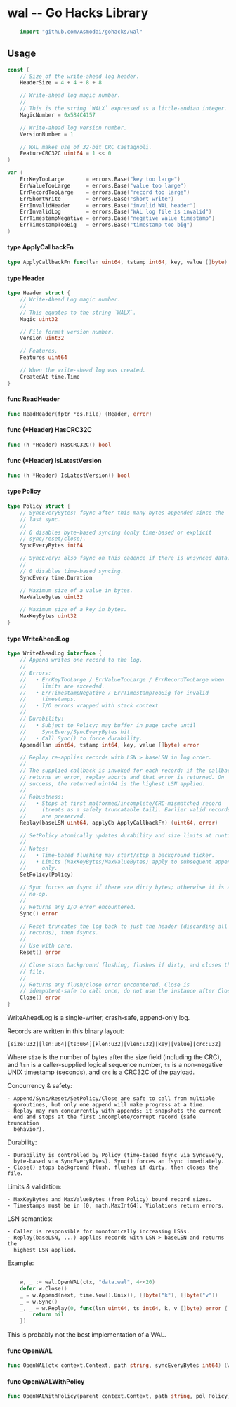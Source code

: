 <!-- -*- Mode: gfm; auto-fill: t; fill-column: 78; -*- -->

# wal -- Go Hacks Library

```go
    import "github.com/Asmodai/gohacks/wal"
```

## Usage

```go
const (
	// Size of the write-ahead log header.
	HeaderSize = 4 + 4 + 8 + 8

	// Write-ahead log magic number.
	//
	// This is the string `WALX` expressed as a little-endian integer.
	MagicNumber = 0x584C4157

	// Write-ahead log version number.
	VersionNumber = 1

	// WAL makes use of 32-bit CRC Castagnoli.
	FeatureCRC32C uint64 = 1 << 0
)
```

```go
var (
	ErrKeyTooLarge       = errors.Base("key too large")
	ErrValueTooLarge     = errors.Base("value too large")
	ErrRecordTooLarge    = errors.Base("record too large")
	ErrShortWrite        = errors.Base("short write")
	ErrInvalidHeader     = errors.Base("invalid WAL header")
	ErrInvalidLog        = errors.Base("WAL log file is invalid")
	ErrTimestampNegative = errors.Base("negative value timestamp")
	ErrTimestampTooBig   = errors.Base("timestamp too big")
)
```

#### type ApplyCallbackFn

```go
type ApplyCallbackFn func(lsn uint64, tstamp int64, key, value []byte) error
```


#### type Header

```go
type Header struct {
	// Write-Ahead Log magic number.
	//
	// This equates to the string `WALX`.
	Magic uint32

	// File format version number.
	Version uint32

	// Features.
	Features uint64

	// When the write-ahead log was created.
	CreatedAt time.Time
}
```


#### func  ReadHeader

```go
func ReadHeader(fptr *os.File) (Header, error)
```

#### func (*Header) HasCRC32C

```go
func (h *Header) HasCRC32C() bool
```

#### func (*Header) IsLatestVersion

```go
func (h *Header) IsLatestVersion() bool
```

#### type Policy

```go
type Policy struct {
	// SyncEveryBytes: fsync after this many bytes appended since the
	// last sync.
	//
	// 0 disables byte-based syncing (only time-based or explicit
	// sync/reset/close).
	SyncEveryBytes int64

	// SyncEvery: also fsync on this cadence if there is unsynced data.
	//
	// 0 disables time-based syncing.
	SyncEvery time.Duration

	// Maximum size of a value in bytes.
	MaxValueBytes uint32

	// Maximum size of a key in bytes.
	MaxKeyBytes uint32
}
```


#### type WriteAheadLog

```go
type WriteAheadLog interface {
	// Append writes one record to the log.
	//
	// Errors:
	//   • ErrKeyTooLarge / ErrValueTooLarge / ErrRecordTooLarge when
	//     limits are exceeded.
	//   • ErrTimestampNegative / ErrTimestampTooBig for invalid
	//     timestamps.
	//   • I/O errors wrapped with stack context
	//
	// Durability:
	//   • Subject to Policy; may buffer in page cache until
	//     SyncEvery/SyncEveryBytes hit.
	//   • Call Sync() to force durability.
	Append(lsn uint64, tstamp int64, key, value []byte) error

	// Replay re-applies records with LSN > baseLSN in log order.
	//
	// The supplied callback is invoked for each record; if the callback
	// returns an error, replay aborts and that error is returned. On
	// success, the returned uint64 is the highest LSN applied.
	//
	// Robustness:
	//   • Stops at first malformed/incomplete/CRC-mismatched record
	//     (treats as a safely truncatable tail). Earlier valid records
	//     are preserved.
	Replay(baseLSN uint64, applyCb ApplyCallbackFn) (uint64, error)

	// SetPolicy atomically updates durability and size limits at runtime.
	//
	// Notes:
	//   • Time-based flushing may start/stop a background ticker.
	//   • Limits (MaxKeyBytes/MaxValueBytes) apply to subsequent appends
	//     only.
	SetPolicy(Policy)

	// Sync forces an fsync if there are dirty bytes; otherwise it is a
	// no-op.
	//
	// Returns any I/O error encountered.
	Sync() error

	// Reset truncates the log back to just the header (discarding all
	// records), then fsyncs.
	//
	// Use with care.
	Reset() error

	// Close stops background flushing, flushes if dirty, and closes the
	// file.
	//
	// Returns any flush/close error encountered. Close is
	// idempotent-safe to call once; do not use the instance after Close.
	Close() error
}
```

WriteAheadLog is a single-writer, crash-safe, append-only log.

Records are written in this binary layout:

    [size:u32][lsn:u64][ts:u64][klen:u32][vlen:u32][key][value][crc:u32]

Where `size` is the number of bytes after the size field (including the CRC),
and `lsn` is a caller-supplied logical sequence number, `ts` is a non-negative
UNIX timestamp (seconds), and `crc` is a CRC32C of the payload.

Concurrency & safety:

    - Append/Sync/Reset/SetPolicy/Close are safe to call from multiple
      goroutines, but only one append will make progress at a time.
    - Replay may run concurrently with appends; it snapshots the current
      end and stops at the first incomplete/corrupt record (safe truncation
      behavior).

Durability:

    - Durability is controlled by Policy (time-based fsync via SyncEvery,
      byte-based via SyncEveryBytes). Sync() forces an fsync immediately.
    - Close() stops background flush, flushes if dirty, then closes the file.

Limits & validation:

    - MaxKeyBytes and MaxValueBytes (from Policy) bound record sizes.
    - Timestamps must be in [0, math.MaxInt64]. Violations return errors.

LSN semantics:

    - Caller is responsible for monotonically increasing LSNs.
    - Replay(baseLSN, ...) applies records with LSN > baseLSN and returns the
      highest LSN applied.

Example:

```go

    w, _ := wal.OpenWAL(ctx, "data.wal", 4<<20)
    defer w.Close()
    _ = w.Append(next, time.Now().Unix(), []byte("k"), []byte("v"))
    _ = w.Sync()
    _, _ = w.Replay(0, func(lsn uint64, ts int64, k, v []byte) error {
    	return nil
    })

```

This is probably not the best implementation of a WAL.

#### func  OpenWAL

```go
func OpenWAL(ctx context.Context, path string, syncEveryBytes int64) (WriteAheadLog, error)
```

#### func  OpenWALWithPolicy

```go
func OpenWALWithPolicy(parent context.Context, path string, pol Policy) (WriteAheadLog, error)
```
